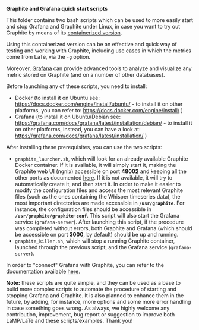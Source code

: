 **Graphite and Grafana quick start scripts**

This folder contains two bash scripts which can be used to more easily start and stop Grafana and Graphite under Linux, in case you want to try out Graphite by means of its [containerized version](https://graphite.readthedocs.io/en/latest/install.html#docker).

Using this containerized version can be an effective and quick way of testing and working with Graphite, including use cases in which the metrics come from LaTe, via the `-g` option.

Moreover, [Grafana](https://grafana.com/) can provide advanced tools to analyze and visualize any metric stored on Graphite (and on a number of other databases).

Before launching any of these scripts, you need to install:
- Docker (to install it on Ubuntu see: https://docs.docker.com/engine/install/ubuntu/ - to install it on other platforms, you can refer to: https://docs.docker.com/engine/install/ )
- Grafana (to install it on Ubuntu/Debian see: https://grafana.com/docs/grafana/latest/installation/debian/ - to install it on other platforms, instead, you can have a look at: https://grafana.com/docs/grafana/latest/installation/ )

After installing these prerequisites, you can use the two scripts:
- `graphite_launcher.sh`, which will look for an already available Graphite Docker container. If it is available, it will simply start it, making the Graphite web UI (ngnix) accessible on port **48002** and keeping all the other ports as documented [here](https://github.com/graphite-project/docker-graphite-statsd). If it is not available, it will try to automatically create it, and then start it. In order to make it easier to modify the configuration files and access the most relevant Graphite files (such as the ones containing the Whisper timeseries data), the most important directories are made accessible in **`/usr/graphite`**. For instance, the configuration files should be accessible in **`/usr/graphite/graphite-conf`**.
This script will also start the Grafana service (`grafana-server`).
After launching this script, if the procedure was completed without errors, both Graphite and Grafana (which should be accessible on port **3000**, by default) should be up and running.
- `graphite_killer.sh`, which will stop a running Graphite container, launched through the previous script, and the Grafana service (`grafana-server`).

In order to "connect" Grafana with Graphite, you can refer to the documentation available [here](https://grafana.com/docs/grafana/latest/features/datasources/graphite/).

**Note:** these scripts are quite simple, and they can be used as a base to build more complex scripts to automate the procedure of starting and stopping Grafana and Graphite. It is also planned to enhance them in the future, by adding, for instance, more options and some more error handling in case something goes wrong.
As always, we highly welcome any contribution, improvement, bug report or suggestion to improve both LaMP/LaTe and these scripts/examples. Thank you!
